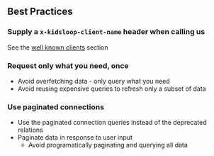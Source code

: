 ## Best Practices

### Supply a `x-kidsloop-client-name` header when calling us

See the [well known clients](#well_known_clients) section

### Request only what you need, once
- Avoid overfetching data - only query what you need
- Avoid reusing expensive queries to refresh only a subset of data

### Use paginated connections
- Use the paginated connection queries instead of the deprecated relations
- Paginate data in response to user input
  - Avoid programatically paginating and querying all data
